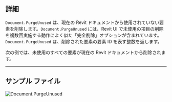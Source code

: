 ## 詳細
`Document.PurgeUnused` は、現在の Revit ドキュメントから使用されていない要素を削除します。`Document.PurgeUnused` には、Revit UI で未使用の項目の削除を複数回実施する動作によく似た「完全削除」オプションが含まれています。`Document.PurgeUnused` は、削除された要素の要素 ID を表す整数を返します。

次の例では、未使用のすべての要素が現在の Revit ドキュメントから削除されます。
___
## サンプル ファイル

![Document.PurgeUnused](./Revit.Application.Document.PurgeUnused_img.jpg)
